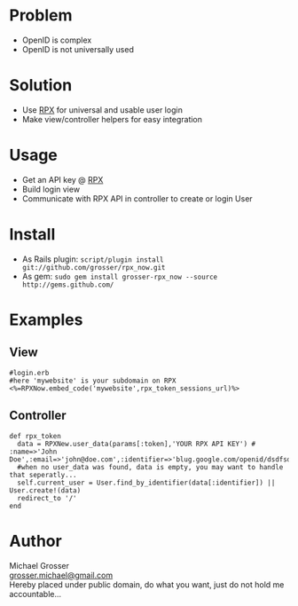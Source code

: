 Problem
=======
 - OpenID is complex
 - OpenID is not universally used

Solution
========
 - Use [RPX](http://rpxnow.com) for universal and usable user login
 - Make view/controller helpers for easy integration

Usage
=====
 - Get an API key @ [RPX](http://rpxnow.com)
 - Build login view
 - Communicate with RPX API in controller to create or login User

Install
=======
 - As Rails plugin: `script/plugin install git://github.com/grosser/rpx_now.git `
 - As gem: `sudo gem install grosser-rpx_now --source http://gems.github.com/`

Examples
========

View
----
    #login.erb
    #here 'mywebsite' is your subdomain on RPX
    <%=RPXNow.embed_code('mywebsite',rpx_token_sessions_url)%>

Controller
----------
    def rpx_token
      data = RPXNew.user_data(params[:token],'YOUR RPX API KEY') # :name=>'John Doe',:email=>'john@doe.com',:identifier=>'blug.google.com/openid/dsdfsdfs3f3'
      #when no user_data was found, data is empty, you may want to handle that seperatly...
      self.current_user = User.find_by_identifier(data[:identifier]) || User.create!(data)
      redirect_to '/'
    end

Author
======
Michael Grosser  
grosser.michael@gmail.com  
Hereby placed under public domain, do what you want, just do not hold me accountable...  